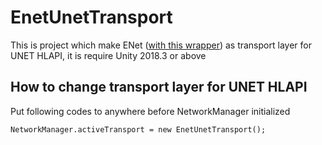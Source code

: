 # EnetUnetTransport

This is project which make ENet ([with this wrapper](https://github.com/nxrighthere/ENet-CSharp)) as transport layer for UNET HLAPI, it is require Unity 2018.3 or above

## How to change transport layer for UNET HLAPI

Put following codes to anywhere before NetworkManager initialized
```
NetworkManager.activeTransport = new EnetUnetTransport();
```
